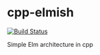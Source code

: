 # cpp-elmish

[![Build Status](https://travis-ci.org/ukaiser/cpp-elmish.svg?branch=master)](https://travis-ci.org/ukaiser/cpp-elmish)

Simple Elm architecture in cpp

